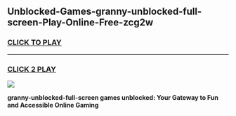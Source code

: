 
## Unblocked-Games-granny-unblocked-full-screen-Play-Online-Free-zcg2w
<h3>
<a href="https://premium76.site?title=granny-unblocked-full-screen&ref=26A">CLICK TO PLAY</a></h3>
<hr>

<h3>
<a href="https://premium76.site?title=granny-unblocked-full-screen&ref=26A">CLICK 2 PLAY</a>
  
</h3>

<a href="https://premium76.site?title=granny-unblocked-full-screen&ref=26A"><img src="https://clearcache.store/games.png"></a>


**granny-unblocked-full-screen games unblocked: Your Gateway to Fun and Accessible Online Gaming**
